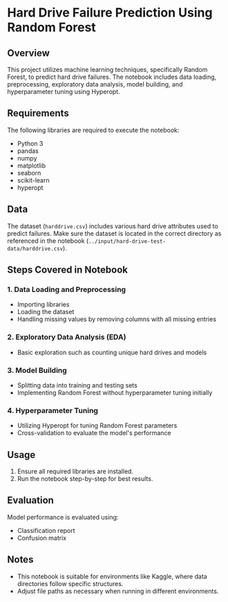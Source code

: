 # Hard Drive Failure Prediction Using Random Forest

## Overview
This project utilizes machine learning techniques, specifically Random Forest, to predict hard drive failures. The notebook includes data loading, preprocessing, exploratory data analysis, model building, and hyperparameter tuning using Hyperopt.

## Requirements
The following libraries are required to execute the notebook:
- Python 3
- pandas
- numpy
- matplotlib
- seaborn
- scikit-learn
- hyperopt

## Data
The dataset (`harddrive.csv`) includes various hard drive attributes used to predict failures. Make sure the dataset is located in the correct directory as referenced in the notebook (`../input/hard-drive-test-data/harddrive.csv`).

## Steps Covered in Notebook

### 1. Data Loading and Preprocessing
- Importing libraries
- Loading the dataset
- Handling missing values by removing columns with all missing entries

### 2. Exploratory Data Analysis (EDA)
- Basic exploration such as counting unique hard drives and models

### 3. Model Building
- Splitting data into training and testing sets
- Implementing Random Forest without hyperparameter tuning initially

### 4. Hyperparameter Tuning
- Utilizing Hyperopt for tuning Random Forest parameters
- Cross-validation to evaluate the model's performance

## Usage
1. Ensure all required libraries are installed.
2. Run the notebook step-by-step for best results.

## Evaluation
Model performance is evaluated using:
- Classification report
- Confusion matrix

## Notes
- This notebook is suitable for environments like Kaggle, where data directories follow specific structures.
- Adjust file paths as necessary when running in different environments.


